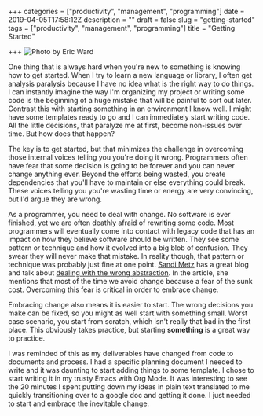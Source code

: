 +++
categories = ["productivity", "management", "programming"]
date = 2019-04-05T17:58:12Z
description = ""
draft = false
slug = "getting-started"
tags = ["productivity", "management", "programming"]
title = "Getting Started"

+++
![Photo by Eric Ward](https://images.unsplash.com/photo-1493284513035-138df3462fe2?ixlib=rb-1.2.1&q=80&fm=jpg&crop=entropy&cs=tinysrgb&w=1080&fit=max&ixid=eyJhcHBfaWQiOjExNzczfQ")


One thing that is always hard when you're new to something is knowing how to get started. When I try to learn a new language or library, I often get analysis paralysis because I have no idea what is the right way to do things. I can instantly imagine the way I'm organizing my project or writing some code is the beginning of a huge mistake that will be painful to sort out later. Contrast this with starting something in an environment I know well. I might have some templates ready to go and I can immediately start writing code. All the little decisions, that paralyze me at first, become non-issues over time. But how does that happen?

The key is to get started, but that minimizes the challenge in overcoming those internal voices telling you you're doing it wrong. Programmers often have fear that some decision is going to be forever and you can never change anything ever. Beyond the efforts being wasted, you create dependencies that you'll have to maintain or else everything could break. These voices telling you you're wasting time or energy are very convincing, but I'd argue they are wrong.

As a programmer, you need to deal with change. No software is ever finished, yet we are often deathly afraid of rewriting some code. Most programmers will eventually come into contact with legacy code that has an impact on how they believe software should be written. They see some pattern or technique and how it evolved into a big blob of confusion. They swear they will never make that mistake. In reality though, that pattern or technique was probably just fine at one point. [Sandi Metz](https://www.sandimetz.com/) has a great blog and talk about [dealing with the wrong abstraction](https://www.sandimetz.com/blog/2016/1/20/the-wrong-abstraction). In the article, she mentions that most of the time we avoid change because a fear of the sunk cost. Overcoming this fear is critical in order to embrace change.

Embracing change also means it is easier to start. The wrong decisions you make can be fixed, so you might as well start with something small. Worst case scenario, you start from scratch, which isn't really that bad in the first place. This obviously takes practice, but starting **something** is a great way to practice.

I was reminded of this as my deliverables have changed from code to documents and process. I had a specific planning document I needed to write and it was daunting to start adding things to some template. I chose to start writing it in my trusty Emacs with Org Mode. It was interesting to see the 20 minutes I spent putting down my ideas in plain text translated to me quickly transitioning over to a google doc and getting it done. I just needed to start and embrace the inevitable change.
